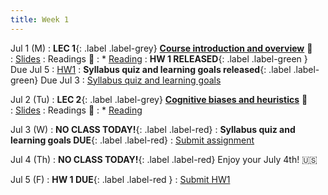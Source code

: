 ```yaml
---
title: Week 1 
---
```


Jul 1 (M)
: **LEC 1**{: .label .label-grey} **[Course introduction and overview](./)** 🎥  
    : [Slides](./)
: Readings 📖
: * [Reading](https://canvas.ucsd.edu/files/)
:  **HW 1 RELEASED**{: .label .label-green } Due Jul 5
    : [HW1](https://canvas.ucsd.edu/files/)
:  **Syllabus quiz and learning goals released**{: .label .label-green} Due Jul 3
    : [Syllabus quiz and learning goals](https://canvas.ucsd.edu/files/)

Jul 2 (Tu)
: **LEC 2**{: .label .label-grey} **[Cognitive biases and heuristics](./)** 🎥  
    : [Slides](./)
: Readings 📖
: * [Reading](https://canvas.ucsd.edu/files/)

Jul 3 (W)
: **NO CLASS TODAY!**{: .label .label-red}
:  **Syllabus quiz and learning goals DUE**{: .label .label-red} 
    : [Submit assignment](https://canvas.ucsd.edu/files/)

Jul 4 (Th)
: **NO CLASS TODAY!**{: .label .label-red} Enjoy your July 4th! 🇺🇸

Jul 5 (F)
:  **HW 1 DUE**{: .label .label-red } 
    : [Submit HW1](https://canvas.ucsd.edu/files/)
